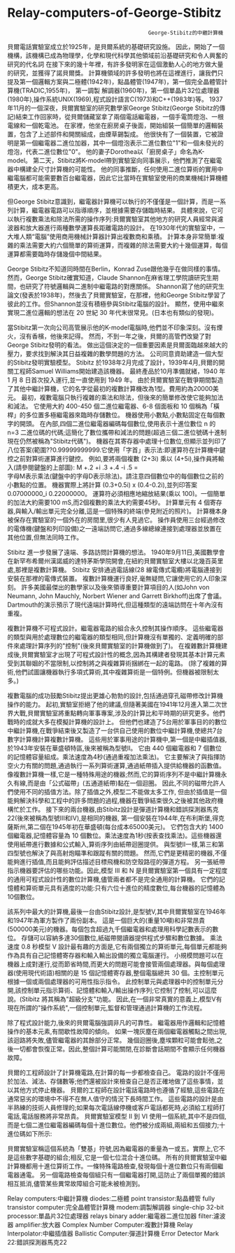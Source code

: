 # Relay-computers-of-George-Stibitz
                                                 George-Stibitz的中繼計算機

貝爾電話實驗室成立於1925年，是貝爾系統的基礎研究設施。
因此，開始了一個機構，該機構已成為物理學，化學和現代科學其他領域前沿基礎研究和令人興奮的研究的代名詞
在接下來的幾十年裡，有許多發明家在這個激動人心的地方做大量的研究，並獲得了諾貝爾獎。
計算機領域的許多發明也將在這裡進行，讓我們只提及第一個邏輯方案與二極體(1942年)，點晶體管(1947年)，第一個完全晶體管計算機(TRADIC,1955年)，
第一調製 解調器(1960年)，第一個單晶片32位處理器(1980年),操作系統UNIX(1969),程式設計語言C(1973)和C++(1983年)等。
1937年11月的一個深夜，貝爾實驗室的研究數學家George Stibitz(George Stibitz的傳記)結束工作回家時，從貝爾儲藏室拿了兩個電話繼電器，一個手電筒燈泡、一根電線和一個乾電池。
在家裡，他坐在廚房桌子後面，開始組裝一個簡單的邏輯裝置，包含了上述部件和開關組成，由煙草錫製成。
他很快有了一個裝置，它被證明是第一個繼電器二進位加器，其中一個燈泡表示二進位數位"1"和一個未發光的燈泡，代表二進位數位"0"。
他的妻子Dorothea以「廚房桌子」命名為K-model。
第二天，Stibitz將K-model帶到實驗室向同事展示，他們推測了在繼電器中構建全尺寸計算機的可能性。
他的同事推斷，任何使用二進位算術的實用中繼電腦都可能需要數百台繼電器，因此它比當時在實驗室使用的商業機械計算機體積更大，成本更高。
 
但George Stibitz意識到，繼電器計算機可以執行的不僅僅是一個計算，而是一系列計算，繼電器電路可以指導順序，並根據需要存儲臨時結果。
具體來說，它可以執行複數乘法和除法所需的操作序列:貝爾實驗室其他地方的研究人員經常與濾波器和放大器進行兩種數學運算長距離電路的設計。
在1930年代的實驗室中，一大堆人類“電腦”使用商用機械計算器計算出複數商和乘積。
計算本身非常簡單:複雜的乘法需要大約六個簡單的算術運算，而複雜的除法需要大約十幾個運算，每個運算都需要臨時存儲幾個中間結果。

 George Stibitz不知道同時間在Berlin，Konrad Zuse跟他幾乎在做同樣的事情。
 然而，George Stibitz確實知道，Claude Shannon在麻省理工學院讀研究生期間，也研究了符號邏輯與二進制中繼電路的對應關係。
 Shannon寫了他的研究生論文(發表於1938年)，然後去了貝爾實驗室，在那裡，他和George Stibitz學習了彼此的工作。但Shannon並沒有積極參與Stibitz電腦的設計。
 顯然，使用中繼來實現二進位邏輯的想法在 20 世紀 30 年代末很常見。(日本也有類似的發現)。

當Stibitz第一次向公司高管展示他的K-model電腦時,他們並不印象深刻。沒有煙火，沒有香檳，他後來記得。
然而，不到一年之後，貝爾的高管們改變了對George Stibitz發明的看法。
做出這個決定的一個重要因素是貝爾面臨越來越大的壓力，要求找到解決其日益複雜的數學問題的方法。
公司同意資助建造一個大型的Stibitz發明實驗模型。
Stibitz 於1938年2月完成了設計，1939年4月,貝爾的開關工程師Samuel Williams開始建造該機器。
最終產品於10月準備就緒，1940 年 1 月 8 日首次投入運行,並一直使用到 1949 年。
由於貝爾實驗室在戰爭期間製造了其他中繼計算機，它的名字從最初的複數計算機改為1型。費用約為20000美元。
最初，複數電腦只執行複雜的乘法和除法，但後來的簡單修改使它能夠加法和減法。
它使用大約 400-450 個二進位繼電器、6-8 個面板和 10 個稱為「橫桿」的多位置多極繼電器來臨時存儲數位。
機器使用小數點,小數點固定在每個數字的開頭。
在內部,四個二進位繼電器編碼每個數位,使用表示十進位數位 n 的 n=3 二進位碼的代碼;這簡化了數位攜帶和減法的問題(超過三個二進位號碼十進制現在仍然被稱為"Stibitz代碼")。
機器在其寄存器中處理十位數位,但顯示並列印了八位答案(範圍??0.99999999999.它使用「字首」表示法:即運算符在計算機中鍵控之前對算術運算進行鍵控。
例如,要將兩個複數 (2+3i) 乘以 (4+5i),操作員將輸入(請參閱鍵盤的上部圖): M +.2 +i .3 +.4 -i .5 =                                                                 
字母M表示乘法(鍵盤中的字母D表示除法)。請注意四個數位中的每個數位之前的小數點的位置。
機器實際上將計算 (0.3+0.5i) x (0.4-0.2i),並列印答案0.07000000_i 0.22000000。
運算符必須相應地縮放結果(乘以 100)。一個簡單的加法大約需要100 mS,而2個複數的乘法大約需要45秒。
計算單元有 4 個寄存器,與輸入/輸出單元完全分離,這是一個特殊的終端(參見附近的照片)。
計算機本身被保存在實驗室的一個外在的房間里,很少有人見過它。
操作員使用三台經過修改的電傳機(鍵盤和列印設備)之一遠端訪問它,通過多線總線連接到處理器並放置在其他位置,但無法同時工作。

Stibitz 進一步發展了遠端、多路訪問計算機的想法。
1940年9月11日,美國數學會在新罕布希爾州漢諾威的達特茅斯學院開會,在紐約貝爾實驗室大樓以北幾百英里處,那裡是複數計算機。
Stibitz 安排通過電話線(28 線電傳式電纜)將電腦連接到安裝在那裡的電傳式裝置。
複數計算機運行良好,毫無疑問,它讓使用它的人印象深刻。
許多美國最傑出的數學家以及後來領導重要計算項目的人(如John von Neumann, John Mauchly, Norbert Wiener and Garrett Birkhoff)出席了會議。
Dartmouth的演示預示了現代遠端計算時代,但這種類型的遠端訪問在十年內沒有重複。

複數計算機不可程式設計。繼電器電路的組合永久控制其操作順序。
這些繼電器的類型與用於處理數位的繼電器的類型相同,但計算機沒有單獨的、定義明確的部件來處理計算序列的"控制"(後來貝爾實驗室的計算機做到了)。
在複雜數計算機建成後,貝爾實驗室才出現了可程式設計性的概念,因為其構建者發現其基本計算元素受到其聯姻的不當限制,以控制將之與複雜算術捆綁在一起的電路。
(除了複雜的算術,他們試圖讓機器執行多項式算術,其中複雜算術是一個特例。但機器被限制太多。)

複數電腦的成功鼓勵Stibitz提出更雄心勃勃的設計,包括通過穿孔磁帶修改計算機操作的能力。
起初,實驗室拒絕了他的建議,但隨著美國在1941年12月進入第二次世界大戰,貝爾實驗室將重點轉向軍事專案,涉及的計算比和平時期的研究更多。他們戰時的成就大多在模擬計算機的設計上。
但他們也建造了5台用於軍事目的的數位中繼計算機,在戰爭結束後又製造了一台供自己使用的數位中繼計算機,使總共7台數字計算機計算複數計算機。
這些用於軍事用途的計算機中,第一個是中繼插值器,於1943年安裝在華盛頓特區,後來被稱為型號II。
它由 440 個繼電器和 7 個數位的記憶體容量組成。乘法速度為4秒(通過重複加法乘法)。
它主要解決了與指揮防空火力有關的問題,通過執行一系列算術運算,通過紙帶插入提供給機器的函數值。
像複數計算機一樣,它是一種特殊用途的機器;然而,它的算術序列不是中繼計算機永久有線,而是由「公式磁帶」(五通道紙帶)黏在一個迴圈。
因此,不同的磁帶允許人們使用不同的插值方法。除了插值之外,模型二不能做太多工作,
但由於插值是一個能夠解決科學和工程中的許多問題的過程,機器在戰爭結束很久之後被其他政府機構忙於工作。
接下來的兩台機器,由Stibitz設計是彈道計算機和錯誤探測器馬克22(後來被稱為型號III和IV),是相同的機器,
第一個安裝在1944年,在布利斯堡,得克薩斯州,第二個在1945年初在華盛頓(每台成本65000美元)。
它們包含大約 1400 個繼電器,記憶體容量為 10 個數位。乘法速度為1秒(按表查找乘法)。這些機器還使用紙帶進行數據和公式輸入,算術序列由紙帶迴圈提供。
與型號II一樣,第三和第四型號也解決了與高射炮瞄準和跟蹤有關的問題。
然而,它們是更精密的機器,不僅能夠進行插值,而且能夠評估描述目標飛機和防空殼路徑的彈道方程。
另一張紙帶指示機器要評估的哪些功能。因此,模型 III 和 N 是貝爾實驗室第一個具有一定程度的通用可程式設計性的數位計算機,儘管兩者都不是完全通用的計算機。
它們的記憶體和算術單元具有適度的功能:只有六位十進位的精度數位,每台機器的記憶體為10個數位。

該系列中最大的計算機,最後一台由Stibitz設計,是型號V,其中貝爾實驗室在1946年和1947年為軍方製作了兩份副本。
這是一個巨大的(重量10噸)和非常昂貴(500000美元)的機器。每個包含超過九千個繼電器和處理用科學記數表示的數位。
存儲可以容納多達30個數位,紙磁帶閱讀器提供程式步驟和數位數據。
乘法速度 0.8 秒模型 V 設計最有趣的方面是,它有兩個獨立的算術單元,每個單元都能夠作為具有自己記憶體寄存器和輸入輸出設備的獨立電腦運行。
小規模問題可以在機器上成對運行,從而節省時間,而更大的問題可能會接管兩個處理器。與每個處理器(使用現代術語)相關的是 15 個記憶體寄存器,整個電腦總共 30 個。主控制單元根據一個或兩個處理器的可用性指示指令。
此控制單元與處理器中的控制單元分開,該控制單元指示算術、記憶體和輸入/輸出操作序列;它控制了控制,可以這麼說。(Stibitz 將其稱為"超級分支"功能。
因此,在一個非常真實的意義上,模型V有現在所謂的"操作系統",一個控制單元,監督和管理通過計算機的工作流程。

除了程式設計能力,後來的貝爾電腦強調非凡的可靠性。
繼電器用作邏輯和記憶體操作的基本元素,有間歇性故障的傾向。
如果一塊灰塵在兩個繼電器觸點之間出現,該迴路將失敗,儘管繼電器的其餘部分正常。
幾個迴圈後,塵埃顆粒可能會鬆弛,之後一切都會恢復正常。因此,整個計算可能關閉,在診斷會話期間不會顯示任何機器故障。

貝爾的工程師設計了計算機電路,在計算的每一步都檢查自己。
電路的設計不僅用於加法、減法、存儲數等;他們還被設計來檢查自己是否正確地做了這些事情，並以其他方式停止機器。
貝爾的工程師在設計電話電路時也遵循了經驗,這些電路在通常惡劣的環境中不得不在無人值守的情況下長時間工作。
這些電路的設計是由半熟練的技術人員修理的;如果每次電話線停機或客戶電話都死時,必須給工程師打電話,電話服務將非常昂貴。
貝爾實驗室模型 II 到 VI 使用一個系統,其中不是四個,而是七個二進位繼電器編碼每個十進位數位。他們被分成兩組,兩組和五個接力;十進位碼如下所示:

貝爾實驗室稱這個系統為「雙基」符號,因為繼電器的重量為一或五。實際上,它不是這些數字基礎的組合;相反,它是一個七位混合十進位碼。
所有的貝爾實驗室中繼計算機都用十進位算術工作。一條特殊電路檢查,發現每個十進位數位只有兩個繼電器通電。
另一個電路檢查每個組只有一個繼電器打開,這防止了兩個單獨的錯誤相互抵消,儘管某些異常故障組合可能未被檢測到。

Relay computers:中繼計算機
diodes:二極體
point transistor:點晶體管
fully transistor computer:完全晶體管計算機
modem:調製解調器
single-chip 32-bit processor:單晶片32位處理器
relays binary adder:繼電器二進位加器
filter:濾波器
amplifier:放大器
Complex Number Computer:複數計算機
Relay Interpolator:中繼插值器
Ballistic Computer:彈道計算機
Error Detector Mark 22:錯誤探測器馬克22

